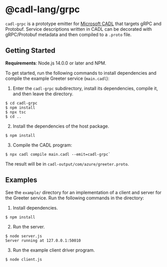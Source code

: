 # @cadl-lang/grpc

`cadl-grpc` is a prototype emitter for [Microsoft CADL](https://github.com/Microsoft/cadl) that targets gRPC and Protobuf. Service descriptions written in CADL can be decorated with gRPC/Protobuf metadata and then compiled to a `.proto` file.

## Getting Started

**Requirements**: Node.js 14.0.0 or later and NPM.

To get started, run the following commands to install dependencies and compile the example Greeter service (`main.cadl`):

1. Enter the `cadl-grpc` subdirectory, install its dependencies, compile it, and then leave the directory.

```
$ cd cadl-grpc
$ npm install
$ npx tsc
$ cd ..
```

2. Install the dependencies of the host package.

```
$ npm install
```

3. Compile the CADL program:

```
$ npx cadl compile main.cadl --emit=cadl-grpc`
```

The result will be in `cadl-output/com/azure/greeter.proto`.

## Examples

See the `example/` directory for an implementation of a client and server for the Greeter service. Run the following commands in the directory:

1. Install dependencies.

```
$ npm install
```

2. Run the server.

```
$ node server.js
Server running at 127.0.0.1:50010
```

3. Run the example client driver program.

```
$ node client.js
```
